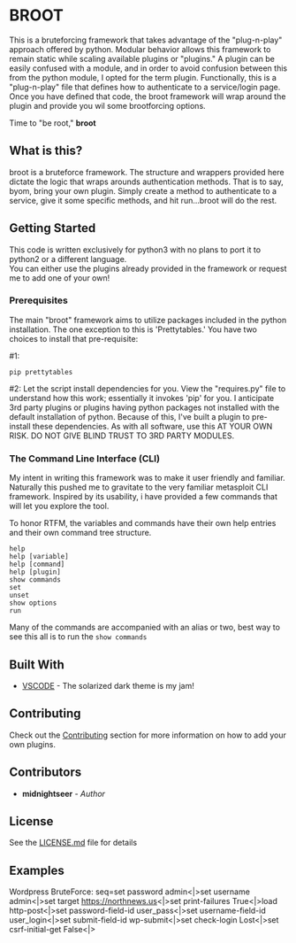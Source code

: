 # BROOT

This is a bruteforcing framework that takes advantage of the "plug-n-play" approach offered by python.  Modular behavior allows this framework to remain static while scaling available plugins or "plugins."  A plugin can be easily confused with a module, and in order to avoid confusion between this from the python module, I opted for the term plugin.  Functionally, this is a "plug-n-play" file that defines how to authenticate to a service/login page.  Once you have defined that code, the broot framework will wrap around the plugin and provide you wil some brootforcing options.

Time to "be root," **broot**

## What is this?

broot is a bruteforce framework.  The structure and wrappers provided here dictate the logic that wraps arounds authentication methods.  That is to say, byom, bring your own plugin.  Simply create a method to authenticate to a service, give it some specific methods, and hit run...broot will do the rest.

## Getting Started

This code is written exclusively for python3 with no plans to port it to python2 or a different language.  
You can either use the plugins already provided in the framework or request me to add one of your own!

### Prerequisites

The main "broot" framework aims to utilize packages included in the python installation.  The one exception to this is 'Prettytables.'  You have two choices to install that pre-requisite:

#1:
```
pip prettytables
```
#2:
Let the script install dependencies for you.  View the "requires.py" file to understand how this work; essentially it invokes 'pip' for you.  I anticipate 3rd party plugins or plugins having python packages not installed with the default installation of python.  Because of this, I've built a plugin to pre-install these dependencies.  As with all software, use this AT YOUR OWN RISK.  DO NOT GIVE BLIND TRUST TO 3RD PARTY MODULES.  

### The Command Line Interface (CLI)

My intent in writing this framework was to make it user friendly and familiar.  Naturally this pushed me to gravitate to the very familiar metasploit CLI framework.  Inspired by its usability, i have provided a few commands that will let you explore the tool.

To honor RTFM, the variables and commands have their own help entries and their own command tree structure.

```
help
help [variable]
help [command]
help [plugin]
show commands
set
unset
show options
run
```

Many of the commands are accompanied with an alias or two, best way to see this all is to run the ```show commands```

## Built With

* [VSCODE](https://code.visualstudio.com/) - The solarized dark theme is my jam!

## Contributing

Check out the [Contributing](https://github.com/MidnightSeer/broot/blob/master/contributing.md) section for more information on how to add your own plugins.

## Contributors

* **midnightseer** - *Author*


## License

See the [LICENSE.md](LICENSE.md) file for details

## Examples

Wordpress BruteForce:
seq=set password admin<|>set username admin<|>set target https://northnews.us<|>set print-failures True<|>load http-post<|>set password-field-id user_pass<|>set username-field-id user_login<|>set submit-field-id wp-submit<|>set check-login Lost<|>set csrf-initial-get False<|>
